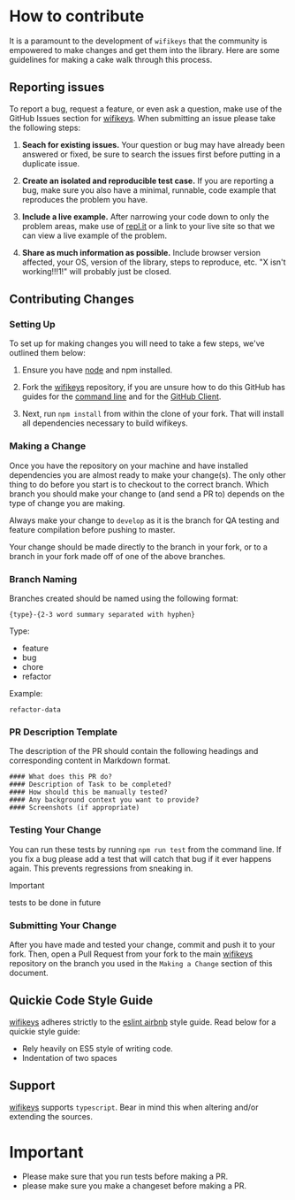 # How to contribute

It is a paramount to the development of `wifikeys` that the community is empowered to make changes and get them into the library. Here are some guidelines for making a cake walk through this process.

## Reporting issues

To report a bug, request a feature, or even ask a question, make use of the GitHub Issues
section for [wifikeys][issues]. When submitting an issue please take the following steps:

1. **Seach for existing issues.** Your question or bug may have already been answered or fixed, be sure to search the issues first before putting in a duplicate issue.

2. **Create an isolated and reproducible test case.** If you are reporting a bug, make sure you also have a minimal, runnable, code example that reproduces the problem you have.

3. **Include a live example.** After narrowing your code down to only the problem areas, make use of [repl.it][repl] or a link to your live site so that we can view a live example of the problem.

4. **Share as much information as possible.** Include browser version affected, your OS, version of
   the library, steps to reproduce, etc. "X isn't working!!!1!" will probably just be closed.

## Contributing Changes

### Setting Up

To set up for making changes you will need to take a few steps, we've outlined them below:

1. Ensure you have [node][node] and npm installed.

2. Fork the [wifikeys][wifikeys] repository, if you are unsure how to do this GitHub has guides for the [command line][fork-repo] and for the [GitHub Client][fork-client].

3. Next, run `npm install` from within the clone of your fork. That will install all dependencies necessary to build wifikeys.

### Making a Change

Once you have the repository on your machine and have installed dependencies you are almost ready to make your change(s). The only other thing to do before you start is to checkout to the correct branch. Which branch you should make your change to (and send a PR to) depends on the type of change you are making.

Always make your change to `develop` as it is the branch for QA testing and feature compilation before pushing to master.

Your change should be made directly to the branch in your fork, or to a branch in your fork made off of one of the above branches.

### Branch Naming

Branches created should be named using the following format:

```
{type}-{2-3 word summary separated with hyphen}
```

Type:

- feature
- bug
- chore
- refactor

Example:

```
refactor-data
```

### PR Description Template

The description of the PR should contain the following headings and corresponding content in Markdown format.

```
#### What does this PR do?
#### Description of Task to be completed?
#### How should this be manually tested?
#### Any background context you want to provide?
#### Screenshots (if appropriate)
```

### Testing Your Change

You can run these tests by running `npm run test` from the command line. If you fix a bug please add a test that will catch that bug if it ever happens again. This prevents regressions from sneaking in.

> [!IMPORTANT]
> tests to be done in future

### Submitting Your Change

After you have made and tested your change, commit and push it to your fork. Then, open a Pull Request from your fork to the main [wifikeys][wifikeys] repository on the branch you used in the `Making a Change` section of this document.

## Quickie Code Style Guide

[wifikeys][wifikeys] adheres strictly to the [eslint airbnb](https://www.npmjs.com/package/eslint-config-airbnb-base) style guide. Read below for a quickie style guide:

- Rely heavily on ES5 style of writing code.
- Indentation of two spaces

[issues]: https://github.com/FADHILI-Josue/wifikeys/issues
[wifikeys]: https://github.com/FADHILI-Josue/wifikeys
[repl]: http://repl.it
[node]: https://nodejs.org/en/
[fork-repo]: https://help.github.com/articles/fork-a-repo/
[fork-client]: https://guides.github.com/activities/forking/

## Support

[wifikeys][wifikeys] supports `typescript`.
Bear in mind this when altering and/or extending the sources.

# Important

- Please make sure that you run tests before making a PR.
- please make sure you make a changeset before making a PR.
